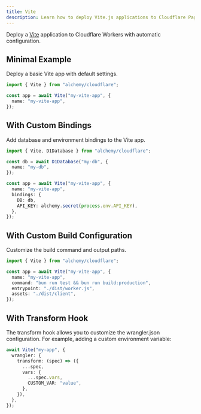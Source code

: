 ```yaml
---
title: Vite
description: Learn how to deploy Vite.js applications to Cloudflare Pages/Workers using Alchemy for fast and efficient builds.
---
```


Deploy a [Vite](https://vitejs.dev/) application to Cloudflare Workers with automatic configuration.

## Minimal Example

Deploy a basic Vite app with default settings.

```ts
import { Vite } from "alchemy/cloudflare";

const app = await Vite("my-vite-app", {
  name: "my-vite-app",
});
```

## With Custom Bindings

Add database and environment bindings to the Vite app.

```ts
import { Vite, D1Database } from "alchemy/cloudflare";

const db = await D1Database("my-db", {
  name: "my-db",
});

const app = await Vite("my-vite-app", {
  name: "my-vite-app",
  bindings: {
    DB: db,
    API_KEY: alchemy.secret(process.env.API_KEY),
  },
});
```

## With Custom Build Configuration

Customize the build command and output paths.

```ts
import { Vite } from "alchemy/cloudflare";

const app = await Vite("my-vite-app", {
  name: "my-vite-app",
  command: "bun run test && bun run build:production",
  entrypoint: "./dist/worker.js",
  assets: "./dist/client",
});
```

## With Transform Hook

The transform hook allows you to customize the wrangler.json configuration. For example, adding a custom environment variable:

```ts
await Vite("my-app", {
  wrangler: {
    transform: (spec) => ({
      ...spec,
      vars: {
        ...spec.vars,
        CUSTOM_VAR: "value",
      },
    }),
  },
});
```
